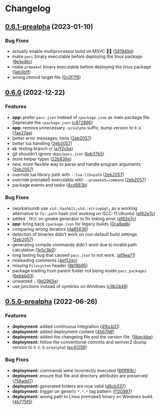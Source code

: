 # Changelog

## [0.6.1-prealpha](https://github.com/PoetaKodu/pacc/compare/v0.6.0-prealpha...v0.6.1-prealpha) (2023-01-10)


### Bug Fixes

* actually enable multiprocessor build on MSVC 🤦‍♂️ ([581949d](https://github.com/PoetaKodu/pacc/commit/581949db2884581586954ecb725e70f4260254cd))
* make `pacc` binary executable before deploying the linux package ([9e1ed6c](https://github.com/PoetaKodu/pacc/commit/9e1ed6cc8969f180fa82ab7ae0cb69b30810e822))
* make `premake5` binary executable before deploying the linux package ([1ab3b1f](https://github.com/PoetaKodu/pacc/commit/1ab3b1fea308b836522ea584a52340ff2ef3e7ef))
* wrong chmod target file ([0c0f7f9](https://github.com/PoetaKodu/pacc/commit/0c0f7f95b4bb967dc373571bed8f9a916b548a2e))

## [0.6.0](https://github.com/PoetaKodu/pacc/compare/v0.5.0-prealpha...v0.6.0) (2022-12-22)


### Features

* **app:** prefer `pacc.json` instead of `cpackage.json` as main package file. Deprecate the `cpackage.json` ([c872896](https://github.com/PoetaKodu/pacc/commit/c872896ff5f055dc73faa663a38c3a7cd1fdcd69))
* **app:** remove unnecessary `-prealpha` suffix, bump version to `0.6` ([7ae27ae](https://github.com/PoetaKodu/pacc/commit/7ae27ae4e590a84b7221f67568b503337c265bb5))
* better error messages, hints ([2eb2057](https://github.com/PoetaKodu/pacc/commit/2eb2057cb34d9318d31e0b3555e669765050f528))
* better lua handling ([2eb2057](https://github.com/PoetaKodu/pacc/commit/2eb2057cb34d9318d31e0b3555e669765050f528))
* **ci:** testing branch ci ([a7f2cba](https://github.com/PoetaKodu/pacc/commit/a7f2cba018b5ca7fb1c49cf7346d63f562285dd3))
* git shouldn't ignore `deps/pacc.json` ([bdcf7b5](https://github.com/PoetaKodu/pacc/commit/bdcf7b585a6b0ae6285762e697d09046aa1598ba))
* more helper types ([22b636e](https://github.com/PoetaKodu/pacc/commit/22b636efba5e4252aa12e7f87434aff45c5cacb2))
* new, more flexible way to parse and handle program arguments ([2eb2057](https://github.com/PoetaKodu/pacc/commit/2eb2057cb34d9318d31e0b3555e669765050f528))
* override lua library path with `--lua-lib=path` ([2eb2057](https://github.com/PoetaKodu/pacc/commit/2eb2057cb34d9318d31e0b3555e669765050f528))
* override premake5 executable with `--premake5=command` ([2eb2057](https://github.com/PoetaKodu/pacc/commit/2eb2057cb34d9318d31e0b3555e669765050f528))
* package events and tasks ([4cd883b](https://github.com/PoetaKodu/pacc/commit/4cd883b55df77b8a80f672f1735e4dc09541bcff))


### Bug Fixes

* (workaround) use `std::hash&lt;std::string&gt;` as a working alternative to `fs::path` hash (not working on GCC-11 Ubuntu) ([af62e7c](https://github.com/PoetaKodu/pacc/commit/af62e7c60da46a115c95f7a971b1562276d461a7))
* added `-fPIC` on gmake generator to fix linking error ([af62e7c](https://github.com/PoetaKodu/pacc/commit/af62e7c60da46a115c95f7a971b1562276d461a7))
* **app:** bring back `cpackage.json` for legacy builds ([0ca8adb](https://github.com/PoetaKodu/pacc/commit/0ca8adb4694b981fc6b849343a4452e09314fc8a))
* comparing wrong iterators ([da85636](https://github.com/PoetaKodu/pacc/commit/da856360b114b01a763945ce553e1f77f71b2e00))
* detection of binaries didn't work on non-default build settings ([2eb2057](https://github.com/PoetaKodu/pacc/commit/2eb2057cb34d9318d31e0b3555e669765050f528))
* generating compile commands didn't work due to invalid path calculation ([1e5c3b0](https://github.com/PoetaKodu/pacc/commit/1e5c3b0f6c7a80c02ecdd277adcd09671db24471))
* long lasting bug that caused `pacc.json` to not work. ([af9ea71](https://github.com/PoetaKodu/pacc/commit/af9ea71413adbcf1edd66e93c1b444c8ca62715a))
* misleading comments ([4ef52ec](https://github.com/PoetaKodu/pacc/commit/4ef52ec59abbd4b39caa2791b5fd442883f0ea2f))
* missing `Filesystem` header ([8bf8b95](https://github.com/PoetaKodu/pacc/commit/8bf8b951c1ce0a6a69b02415b34d66ea7727a284))
* package loading from parent folder not being inside `pacc_packages` ([6ebbb93](https://github.com/PoetaKodu/pacc/commit/6ebbb93d66e8a44398d525162d57fbd39b581caf))
* unwanted `;` ([9d2965e](https://github.com/PoetaKodu/pacc/commit/9d2965ef2adf8b5357e49158dcc77102101cc41b))
* use junctions instead of symlinks on Windows ([c9b2448](https://github.com/PoetaKodu/pacc/commit/c9b2448ba7f31f0a1595e9943f1aaf45de787de1))

## [0.5.0-prealpha](https://github.com/PoetaKodu/pacc/compare/0.4.1-prealpha...v0.5.0-prealpha) (2022-06-26)


### Features

* **deployment:** added continuous integration ([4fbcb31](https://github.com/PoetaKodu/pacc/commit/4fbcb313c2532f4dcae65a30fa4f14ed9fdc307f))
* **deployment:** added deployment content ([4b67fdf](https://github.com/PoetaKodu/pacc/commit/4b67fdfd638764f1e46f029fe7a30debe229f53b))
* **deployment:** added the changelog file and the version file. ([5becbbe](https://github.com/PoetaKodu/pacc/commit/5becbbe17654cfc8e6f26a2491dcf5c366dbef87))
* **deployment:** follow the conventional commits and semver2 (bump version to `0.5.0-prealpha`) ([ec41256](https://github.com/PoetaKodu/pacc/commit/ec412569f53c2eb3e3db76252fde1f5a5ddb0a1b))


### Bug Fixes

* **deployment:** commands were incorrectly executed ([86ff89c](https://github.com/PoetaKodu/pacc/commit/86ff89c6b5bbc677f484cae0fbb7c93d40b7e0c5))
* **deployment:** ensure that file and directory attributes are preserved ([758add7](https://github.com/PoetaKodu/pacc/commit/758add73ce83d46d3bc715750d24b09c002567d9))
* **deployment:** generated folders are now valid ([d6cb337](https://github.com/PoetaKodu/pacc/commit/d6cb337eafaae11a526a170d2eb30ac76ada27e5))
* **deployment:** trigger on generic `*.*.*` tag pattern ([f120987](https://github.com/PoetaKodu/pacc/commit/f120987dde5e1f9e1b01dc848f8801eecbf64e04))
* **deployment:** wrong path to Linux premake5 binary on Windows build. ([4b775f5](https://github.com/PoetaKodu/pacc/commit/4b775f5a39cfcd257b539a7b61a315a1ca57bfcf))
